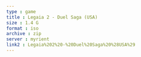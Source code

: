 ```yaml
---
type : game
title : Legaia 2 - Duel Saga (USA)
size : 1.4 G
format : iso
archive : zip
server : myrient
link2 : Legaia%202%20-%20Duel%20Saga%20%28USA%29
---
```

